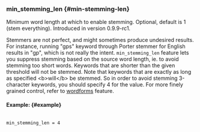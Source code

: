 ### min_stemming_len {#min-stemming-len}

Minimum word length at which to enable stemming. Optional, default is 1 (stem everything). Introduced in version 0.9.9-rc1.

Stemmers are not perfect, and might sometimes produce undesired results. For instance, running &quot;gps&quot; keyword through Porter stemmer for English results in &quot;gp&quot;, which is not really the intent. `min_stemming_len` feature lets you suppress stemming based on the source word length, ie. to avoid stemming too short words. Keywords that are shorter than the given threshold will not be stemmed. Note that keywords that are exactly as long as specified &lt;b&gt;will&lt;/b&gt; be stemmed. So in order to avoid stemming 3-character keywords, you should specify 4 for the value. For more finely grained control, refer to [wordforms](../../index_configuration_options/wordforms.md) feature.

#### Example: {#example}

```

min_stemming_len = 4

```